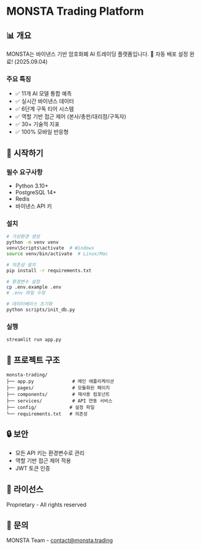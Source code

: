 # MONSTA Trading Platform

## 📊 개요
MONSTA는 바이낸스 기반 암호화폐 AI 트레이딩 플랫폼입니다.
🚀 자동 배포 설정 완료! (2025.09.04)

### 주요 특징
- ✅ 11개 AI 모델 통합 예측
- ✅ 실시간 바이낸스 데이터
- ✅ 6단계 구독 티어 시스템
- ✅ 역할 기반 접근 제어 (본사/총판/대리점/구독자)
- ✅ 30+ 기술적 지표
- ✅ 100% 모바일 반응형

## 🚀 시작하기

### 필수 요구사항
- Python 3.10+
- PostgreSQL 14+
- Redis
- 바이낸스 API 키

### 설치
```bash
# 가상환경 생성
python -m venv venv
venv\Scripts\activate  # Windows
source venv/bin/activate  # Linux/Mac

# 의존성 설치
pip install -r requirements.txt

# 환경변수 설정
cp .env.example .env
# .env 파일 수정

# 데이터베이스 초기화
python scripts/init_db.py
```

### 실행
```bash
streamlit run app.py
```

## 📁 프로젝트 구조
```
monsta-trading/
├── app.py              # 메인 애플리케이션
├── pages/              # 모듈화된 페이지
├── components/         # 재사용 컴포넌트
├── services/           # API 연동 서비스
├── config/            # 설정 파일
└── requirements.txt   # 의존성
```

## 🔒 보안
- 모든 API 키는 환경변수로 관리
- 역할 기반 접근 제어 적용
- JWT 토큰 인증

## 📝 라이선스
Proprietary - All rights reserved

## 🤝 문의
MONSTA Team - contact@monsta.trading